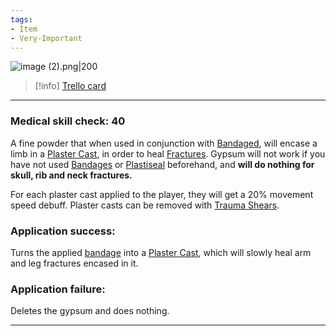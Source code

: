 ```yaml
---
tags:
- Item
- Very-Important
---
```


![image (2).png\|200](/Items/Gypsum%20-%20Attachments/6718845db30472d958dd7d00.png)

> [!info] [Trello card](https://trello.com/c/GnygNycD/117-gypsum)

---

### Medical skill check: 40

A fine powder that when used in conjunction with [Bandaged](../Any%20bodypart/Bandaged.md), will encase a limb in a [Plaster Cast](../Extremities/Plaster%20Cast.md), in order to heal [Fractures](../Bones/Fractures.md). Gypsum will not work if you have not used [Bandages](Bandages.md)  or [Plastiseal](Plastiseal.md) beforehand, and **will do nothing for skull, rib and neck fractures.**

For each plaster cast applied to the player, they will get a 20% movement speed debuff. Plaster casts can be removed with [Trauma Shears](Trauma%20Shears.md).

### Application success:

Turns the applied [bandage](../Any%20bodypart/Bandaged.md) into a [Plaster Cast](../Extremities/Plaster%20Cast.md), which will slowly heal arm and leg fractures encased in it.

### Application failure:

Deletes the gypsum and does nothing.

---

